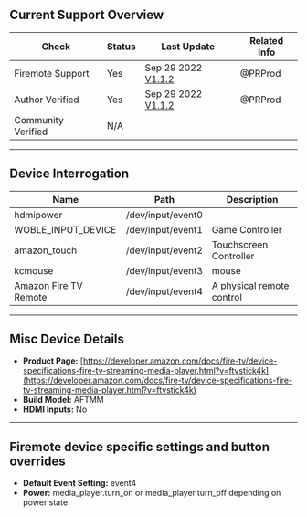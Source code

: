 ## Current Support Overview
| Check              | Status | Last Update                                                                    | Related Info |
| ------------------ |  ----  | -----------------------------------------------------------------------------  | ------------ |
| Firemote Support   | Yes    | Sep 29 2022 [V1.1.2](https://github.com/PRProd/HA-Firemote/tree/v1.1.2)        | @PRProd      |
| Author Verified    | Yes    | Sep 29 2022 [V1.1.2](https://github.com/PRProd/HA-Firemote/tree/v1.1.2)        | @PRProd      |
| Community Verified | N/A    |                                                                                |              |

***

## Device Interrogation
| Name                       | Path              | Description                 |
| -------------------------- | ----------------- | --------------------------- |
| hdmipower                  | /dev/input/event0 |                             |
| WOBLE_INPUT_DEVICE         | /dev/input/event1 | Game Controller             |
| amazon_touch               | /dev/input/event2 | Touchscreen Controller      |
| kcmouse                    | /dev/input/event3 | mouse                       |
| Amazon Fire TV Remote      | /dev/input/event4 | A physical remote control   |

***

## Misc Device Details
 * **Product Page:** [https://developer.amazon.com/docs/fire-tv/device-specifications-fire-tv-streaming-media-player.html?v=ftvstick4k](https://developer.amazon.com/docs/fire-tv/device-specifications-fire-tv-streaming-media-player.html?v=ftvstick4k)
 * **Build Model:** AFTMM
 * **HDMI Inputs:** No

***

## Firemote device specific settings and button overrides
 * **Default Event Setting:** event4
 * **Power:** media_player.turn_on or media_player.turn_off depending on power state

